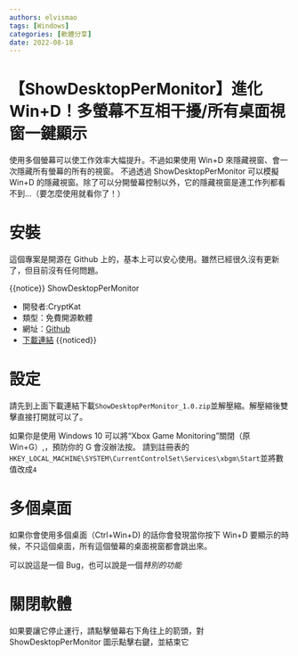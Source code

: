 ```yaml
---
authors: elvismao
tags: [Windows]
categories: [軟體分享]
date: 2022-08-18
---
```


# 【ShowDesktopPerMonitor】進化 Win+D！多螢幕不互相干擾/所有桌面視窗一鍵顯示

使用多個螢幕可以使工作效率大幅提升。不過如果使用 Win+D 來隱藏視窗、會一次隱藏所有螢幕的所有的視窗。
不過透過 ShowDesktopPerMonitor 可以模擬 Win+D 的隱藏視窗。除了可以分開螢幕控制以外，它的隱藏視窗是連工作列都看不到...（要怎麼使用就看你了！）

# 安裝

這個專案是開源在 Github 上的，基本上可以安心使用。雖然已經很久沒有更新了，但目前沒有任何問題。

{{notice}}
ShowDesktopPerMonitor

-   開發者:CryptKat
-   類型：免費開源軟體
-   網址：[Github](https://github.com/CryptKat/ShowDesktopPerMonitor/)
-   [下載連結](https://github.com/CryptKat/ShowDesktopPerMonitor/releases/tag/1.0)
    {{noticed}}

# 設定

請先到上面下載連結下載`ShowDesktopPerMonitor_1.0.zip`並解壓縮。解壓縮後雙擊直接打開就可以了。

如果你是使用 Windows 10 可以將“Xbox Game Monitoring”關閉（原 Win+G）,，預防你的 G 會沒辦法按。
請到註冊表的`HKEY_LOCAL_MACHINE\SYSTEM\CurrentControlSet\Services\xbgm\Start`並將數值改成`4`

# 多個桌面

如果你會使用多個桌面（Ctrl+Win+D) 的話你會發現當你按下 Win+D 要顯示的時候，不只這個桌面，所有這個螢幕的桌面視窗都會跳出來。

可以說這是一個 Bug，也可以說是一個*特別的功能*

# 關閉軟體

如果要讓它停止運行，請點擊螢幕右下角往上的箭頭，對 ShowDesktopPerMonitor 圖示點擊右鍵，並結束它
